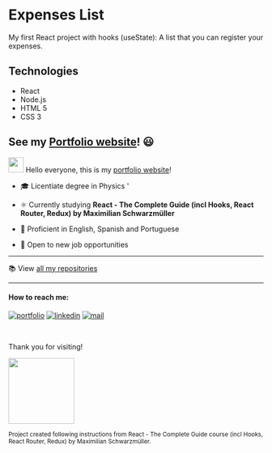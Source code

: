 # Expenses List

My first React project with hooks (useState): A list that you can register your expenses.

## Technologies

- React
- Node.js
- HTML 5
- CSS 3

## See my [Portfolio website](https://PERicci.github.io/)! 😃

<img src="../assets/github/wave2.gif" width="30px"> Hello everyone, this is my [portfolio website](https://PERicci.github.io/)!

- :mortar_board: Licentiate degree in Physics
'
- :atom_symbol: Currently studying **React - The Complete Guide (incl Hooks, React Router, Redux) by Maximilian Schwarzmüller**

- :speech_balloon: Proficient in English, Spanish and Portuguese

- :necktie: Open to new job opportunities

---

:books: View [all my repositories](https://github.com/PERicci?tab=repositories)

---

#### How to reach me:

[![portfolio](../assets/github/portfolio120.png)][1]
[![linkedin](../assets/github/linkedin.png)][2]
[![mail](../assets/github/mail.png)][3]

[1]: https://PERicci.github.io/
[2]: https://www.linkedin.com/in/pedro-eugenio-ricciardi-a356a2219/
[3]: mailto:riccip@hotmail.com

<br>

Thank you for visiting!

<img src="../assets/github/thanks.gif" width="130px">


<sub>Project created following instructions from React - The Complete Guide course (incl Hooks, React Router, Redux) by Maximilian Schwarzmüller.</sub>
